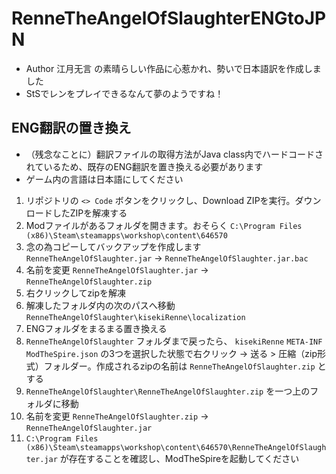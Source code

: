 # RenneTheAngelOfSlaughterENGtoJPN

- Author 江月无言 の素晴らしい作品に心惹かれ、勢いで日本語訳を作成しました
- StSでレンをプレイできるなんて夢のようですね！

## ENG翻訳の置き換え

- （残念なことに）翻訳ファイルの取得方法がJava class内でハードコードされているため、既存のENG翻訳を置き換える必要があります
- ゲーム内の言語は日本語にしてください

1. リポジトリの `<> Code` ボタンをクリックし、Download ZIPを実行。ダウンロードしたZIPを解凍する
2. Modファイルがあるフォルダを開きます。おそらく `C:\Program Files (x86)\Steam\steamapps\workshop\content\646570`
3. 念の為コピーしてバックアップを作成します `RenneTheAngelOfSlaughter.jar` -> `RenneTheAngelOfSlaughter.jar.bac`
4. 名前を変更 `RenneTheAngelOfSlaughter.jar` -> `RenneTheAngelOfSlaughter.zip`
5. 右クリックしてzipを解凍
6. 解凍したフォルダ内の次のパスへ移動 `RenneTheAngelOfSlaughter\kisekiRenne\localization`
7. ENGフォルダをまるまる置き換える
8. `RenneTheAngelOfSlaughter` フォルダまで戻ったら、 `kisekiRenne` `META-INF` `ModTheSpire.json` の3つを選択した状態で右クリック → 送る > 圧縮（zip形式）フォルダー。作成されるzipの名前は `RenneTheAngelOfSlaughter.zip` とする
9. `RenneTheAngelOfSlaughter\RenneTheAngelOfSlaughter.zip` を一つ上のフォルダに移動
10. 名前を変更 `RenneTheAngelOfSlaughter.zip` → `RenneTheAngelOfSlaughter.jar`
11. `C:\Program Files (x86)\Steam\steamapps\workshop\content\646570\RenneTheAngelOfSlaughter.jar` が存在することを確認し、ModTheSpireを起動してください
